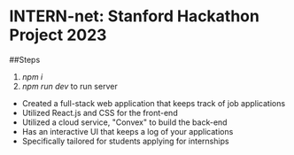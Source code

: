 # INTERN-net: Stanford Hackathon Project 2023


##Steps

1. _npm i_
2. _npm run dev_ to run server

* Created a full-stack web application that keeps track of job applications
* Utilized React.js and CSS for the front-end
* Utilized a cloud service, "Convex" to build the back-end
* Has an interactive UI that keeps a log of your applications
* Specifically tailored for students applying for internships
